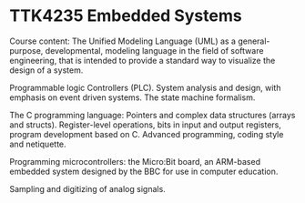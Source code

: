 # TTK4235 Embedded Systems

Course content:
The Unified Modeling Language (UML) as a general-purpose, developmental, modeling language in the field of software engineering, that is intended to provide a standard way to visualize the design of a system.

Programmable logic Controllers (PLC).
System analysis and design, with emphasis on event driven systems. The state machine formalism.

The C programming language: Pointers and complex data structures (arrays and structs). Register-level operations, bits in input and output registers, program development based on C. Advanced programming, coding style and netiquette.

Programming microcontrollers: the Micro:Bit board, an ARM-based embedded system designed by the BBC for use in computer education.

Sampling and digitizing of analog signals.
